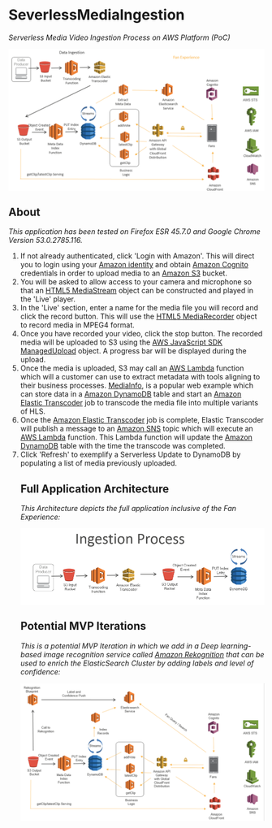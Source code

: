 # SeverlessMediaIngestion
<p><em>Serverless Media Video Ingestion Process on AWS Platform (PoC) </em></p>

<img src="Website/html/images/FullApplicationArchitecture_Vote2OverturnInstantReplay.png" alt="Vote to Overturn" title="Serverless Media Ingestion" align="center" />

<main>
        <section id="about" class="collapse">
            <h1>About</h1>
            <p><em>This application has been tested on Firefox ESR 45.7.0 and Google Chrome Version 53.0.2785.116.</em></p>
            <ol>
                <li>If not already authenticated, click 'Login with Amazon'.
                    This will direct you to login using your 
                    <a href="http://login.amazon.com/">Amazon identity</a> and obtain 
                    <a href="https://aws.amazon.com/cognito/">Amazon Cognito</a> credentials 
                    in order to upload media to an <a href="https://aws.amazon.com/s3/">Amazon S3</a> bucket.
                <li>You will be asked to allow access to your camera and microphone so that an 
                    <a href="https://developer.mozilla.org/en/docs/Web/API/MediaStream">HTML5 MediaStream</a> object can be constructed and played in the 'Live' player. 
                <li>In the 'Live' section, enter a name for the media file you will record and click the record button. This will use the  
                    <a href="https://developer.mozilla.org/en-US/docs/Web/API/MediaRecorder">HTML5 MediaRecorder</a> 
                    object to record media in MPEG4 format.
                <li>Once you have recorded your video, click the stop button. The recorded media will be uploaded to S3 using the 
                    <a href="http://docs.aws.amazon.com/AWSJavaScriptSDK/latest/AWS/S3/ManagedUpload.html">AWS JavaScript SDK ManagedUpload</a> object. 
                    A progress bar will be displayed during the upload.
                <li>Once the media is uploaded, S3 may call an <a href="https://aws.amazon.com/lambda/">AWS Lambda</a> function which will
                    a customer can use to extract metadata  with tools aligning to their business processes.  <a href="https://mediaarea.net/en/MediaInfo" target"moreinfo">MediaInfo</a>, is a popular web example which can store data in
                    a <a href="https://aws.amazon.com/dynamodb/">Amazon DynamoDB</a> table 
                    and start an <a href="https://aws.amazon.com/elastictranscoder/">Amazon Elastic Transcoder</a> job to transcode 
                    the media file into multiple variants of HLS.
                <li>Once the <a href="https://aws.amazon.com/elastictranscoder/">Amazon Elastic Transcoder</a> job is complete, 
                    Elastic Transcoder will publish a message to an <a href="https://aws.amazon.com/sns/">Amazon SNS</a> topic which will execute an 
                    <a href="https://aws.amazon.com/lambda/">AWS Lambda</a> function. This Lambda function will update the
                    <a href="https://aws.amazon.com/dynamodb/">Amazon DynamoDB</a> table with the time the transcode was completed.
                <li>Click 'Refresh' to exemplify a Serverless Update to DynamoDB by populating a list of media previously uploaded.
                
 <h1>Full Application Architecture</h1>
            <p><em>This Architecture depicts the full application inclusive of the Fan Experience:</em></p>
            
<img src="Website/html/images/IngestionProcess.png" alt="Ingestion Process" title="Ingestion Process" align="center" />
            
 <h1>Potential MVP Iterations</h1>
            <p><em>This is a potential MVP Iteration in which we add in a Deep learning-based image recognition service called <a href="https://aws.amazon.com/rekognition/">Amazon Rekognition</a> that can be used to enrich the ElasticSearch Cluster by adding labels and level of confidence: </em></p>
 
<img src="Website/html/images/MVP_IterationWithRekognition.png" alt="Rekognition Iteration" title="Rekognition Iteration" align="center" />
            
